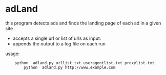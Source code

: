 # adLand
this program detects ads and finds the landing page of each ad in a given site
- accepts a single url or list of urls as input.
- appends the output to a log file on each run

usage:

``` {r, engine='bash', count_lines}
	python  adland.py urllist.txt useragentlist.txt proxylist.txt
        python  adland.py http://www.example.com
```
